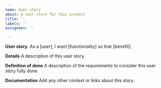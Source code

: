 ```yaml
---
name: User story
about: A user story for this project
title: ''
labels: ''
assignees: ''

---
```


**User story.**
As a [user], 
I want [functionality] 
so that [benefit].

**Details**
A description of this user story.

**Definition of done**
A description of the requirements to consider this user story fully done.

**Documentation**
Add any other context or links about this story.
